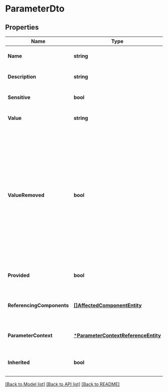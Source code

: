 # ParameterDto

## Properties
Name | Type | Description | Notes
------------ | ------------- | ------------- | -------------
**Name** | **string** | The name of the Parameter | [optional] [default to null]
**Description** | **string** | The description of the Parameter | [optional] [default to null]
**Sensitive** | **bool** | Whether or not the Parameter is sensitive | [optional] [default to null]
**Value** | **string** | The value of the Parameter | [required] [default to null]
**ValueRemoved** | **bool** | Whether or not the value of the Parameter was removed. When a request is made to change a parameter, the value may be null. The absence of the value may be used either to indicate that the value is not to be changed, or that the value is to be set to null (i.e., removed). This denotes which of the two scenarios is being encountered. | [optional] [default to null]
**Provided** | **bool** | Whether or not the Parameter is provided by a ParameterProvider | [optional] [default to null]
**ReferencingComponents** | [**[]AffectedComponentEntity**](AffectedComponentEntity.md) | The set of all components in the flow that are referencing this Parameter | [optional] [default to null]
**ParameterContext** | [***ParameterContextReferenceEntity**](ParameterContextReferenceEntity.md) | A reference to the Parameter Context that contains this one | [optional] [default to null]
**Inherited** | **bool** | Whether or not the Parameter is inherited from another context | [optional] [default to null]

[[Back to Model list]](../README.md#documentation-for-models) [[Back to API list]](../README.md#documentation-for-api-endpoints) [[Back to README]](../README.md)


